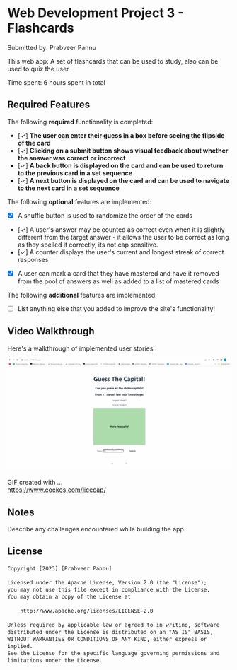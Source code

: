 # Web Development Project 3 - Flashcards

Submitted by: Prabveer Pannu

This web app: A set of flashcards that can be used to study, also can be used to quiz the user

Time spent: 6 hours spent in total

## Required Features

The following **required** functionality is completed:

- [✓] **The user can enter their guess in a box before seeing the flipside of the card**
- [✓] **Clicking on a submit button shows visual feedback about whether the answer was correct or incorrect**
- [✓] **A back button is displayed on the card and can be used to return to the previous card in a set sequence**
- [✓] **A next button is displayed on the card and can be used to navigate to the next card in a set sequence**

The following **optional** features are implemented:

- [X] A shuffle button is used to randomize the order of the cards
- [✓] A user's answer may be counted as correct even when it is slightly different from the target answer - it allows the user to be correct as long as they spelled it correctly, its not cap sensitive.
- [✓] A counter displays the user's current and longest streak of correct responses
- [X] A user can mark a card that they have mastered and have it removed from the pool of answers as well as added to a list of mastered cards

The following **additional** features are implemented:

* [ ] List anything else that you added to improve the site's functionality!

## Video Walkthrough

Here's a walkthrough of implemented user stories:

<img src='FlashcardsPart2.gif' title='Video Walkthrough' width='' alt='Video Walkthrough' />

GIF created with ...  
https://www.cockos.com/licecap/

## Notes

Describe any challenges encountered while building the app.

## License

    Copyright [2023] [Prabveer Pannu]

    Licensed under the Apache License, Version 2.0 (the "License");
    you may not use this file except in compliance with the License.
    You may obtain a copy of the License at

        http://www.apache.org/licenses/LICENSE-2.0

    Unless required by applicable law or agreed to in writing, software
    distributed under the License is distributed on an "AS IS" BASIS,
    WITHOUT WARRANTIES OR CONDITIONS OF ANY KIND, either express or implied.
    See the License for the specific language governing permissions and
    limitations under the License.